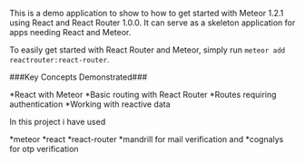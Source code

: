 This is a demo application to show to how to get started with Meteor 1.2.1 using React and React Router 1.0.0. It can serve as a skeleton application for apps needing React and Meteor.

To easily get started with React Router and Meteor, simply run `meteor add reactrouter:react-router`.

###Key Concepts Demonstrated###

*React with Meteor
*Basic routing with React Router
*Routes requiring authentication
*Working with reactive data

In this project i have used

*meteor
*react
*react-router
*mandrill for mail verification and
*cognalys for otp verification
